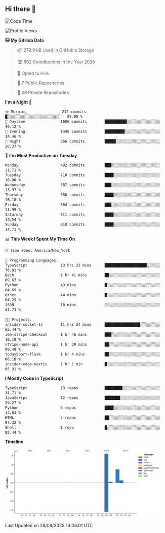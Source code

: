 ## Hi there 👋

<!--START_SECTION:waka-->
![Code Time](http://img.shields.io/badge/Code%20Time-366%20hrs%201%20min-blue)

![Profile Views](http://img.shields.io/badge/Profile%20Views-0-blue)

**🐱 My GitHub Data** 

> 📦 279.9 kB Used in GitHub's Storage 
 > 
> 🏆 602 Contributions in the Year 2025
 > 
> 💼 Opted to Hire
 > 
> 📜 7 Public Repositories 
 > 
> 🔑 29 Private Repositories 
 > 
**I'm a Night 🦉** 

```text
🌞 Morning                212 commits         █░░░░░░░░░░░░░░░░░░░░░░░░   05.05 % 
🌆 Daytime                1686 commits        ██████████░░░░░░░░░░░░░░░   40.12 % 
🌃 Evening                1448 commits        █████████░░░░░░░░░░░░░░░░   34.46 % 
🌙 Night                  856 commits         █████░░░░░░░░░░░░░░░░░░░░   20.37 % 
```
📅 **I'm Most Productive on Tuesday** 

```text
Monday                   492 commits         ███░░░░░░░░░░░░░░░░░░░░░░   11.71 % 
Tuesday                  710 commits         ████░░░░░░░░░░░░░░░░░░░░░   16.90 % 
Wednesday                587 commits         ███░░░░░░░░░░░░░░░░░░░░░░   13.97 % 
Thursday                 680 commits         ████░░░░░░░░░░░░░░░░░░░░░   16.18 % 
Friday                   504 commits         ███░░░░░░░░░░░░░░░░░░░░░░   11.99 % 
Saturday                 611 commits         ████░░░░░░░░░░░░░░░░░░░░░   14.54 % 
Sunday                   618 commits         ████░░░░░░░░░░░░░░░░░░░░░   14.71 % 
```


📊 **This Week I Spent My Time On** 

```text
🕑︎ Time Zone: America/New_York

💬 Programming Languages: 
TypeScript               13 hrs 22 mins      ███████████████████░░░░░░   76.81 % 
Bash                     1 hr 41 mins        ██░░░░░░░░░░░░░░░░░░░░░░░   09.67 % 
Python                   49 mins             █░░░░░░░░░░░░░░░░░░░░░░░░   04.69 % 
Other                    44 mins             █░░░░░░░░░░░░░░░░░░░░░░░░   04.29 % 
JSON                     18 mins             ░░░░░░░░░░░░░░░░░░░░░░░░░   01.73 % 

🐱‍💻 Projects: 
insider-socket-ts        11 hrs 24 mins      ████████████████░░░░░░░░░   65.44 % 
iea-stripe-checkout      1 hr 46 mins        ███░░░░░░░░░░░░░░░░░░░░░░   10.18 % 
stripe-node-api          1 hr 39 mins        ██░░░░░░░░░░░░░░░░░░░░░░░   09.48 % 
todaySport-flask         1 hr 4 mins         ██░░░░░░░░░░░░░░░░░░░░░░░   06.18 % 
insider-edge-nextjs      1 hr 1 min          █░░░░░░░░░░░░░░░░░░░░░░░░   05.91 % 
```

**I Mostly Code in TypeScript** 

```text
TypeScript               13 repos            ████████░░░░░░░░░░░░░░░░░   31.71 % 
JavaScript               12 repos            ███████░░░░░░░░░░░░░░░░░░   29.27 % 
Python                   6 repos             ████░░░░░░░░░░░░░░░░░░░░░   14.63 % 
HTML                     3 repos             ██░░░░░░░░░░░░░░░░░░░░░░░   07.32 % 
Shell                    1 repo              █░░░░░░░░░░░░░░░░░░░░░░░░   02.44 % 
```



**Timeline**

![Lines of Code chart](https://raw.githubusercontent.com/dikshithvishnu/dikshithvishnu/main/assets/bar_graph.png)


 Last Updated on 28/06/2025 14:06:01 UTC
<!--END_SECTION:waka-->
